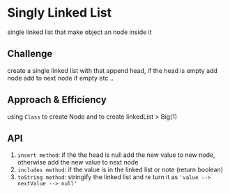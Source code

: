 # Singly Linked List
single linked list that make object an node inside it 

## Challenge
create a single linked list with that append head, if the head is empty add node 
add to next node if empty
etc ..

## Approach & Efficiency
using `Class` to create Node and to create linkedList
    > Big(1)

## API
1. `insert method`: if the the head is null add the new value to new node, otherwise add the new value to next node 
2. `includes method`: if the value is in the linked list or note (return boolean)
3. `toString method`: stringify the linked list and re turn it as `'value --> nextValue --> null'`